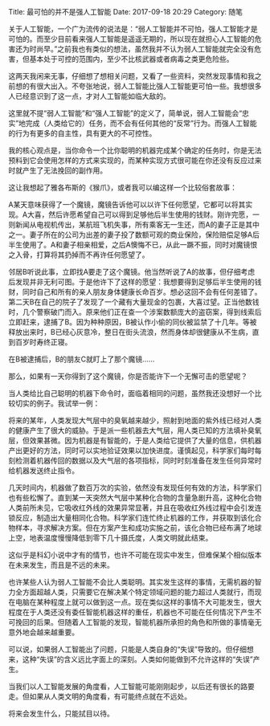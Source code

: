 Title: 最可怕的并不是强人工智能
Date: 2017-09-18 20:29
Category: 随笔

关于人工智能，一个广为流传的说法是：“弱人工智能并不可怕，强人工智能才是可怕的。而至少目前看来强人工智能是遥遥无期的，所以现在就担心人工智能的危害还为时尚早。”之前我也有类似的想法，虽然我并不认为弱人工智能就完全没有危害，但基本处于可控的范围内，至少不比核武器或者病毒之类更危险些。

这两天我闲来无事，仔细想了想相关问题，又看了一些资料，突然发现事情和我之前想的有很大出入。不夸张地说，弱人工智能比强人工智能更可怕一些。我想很多人已经意识到了这一点，才对人工智能如临大敌的。

这里就不提“弱人工智能”和“强人工智能”的定义了，简单说，弱人工智能会“忠实”地完成（人类给它的）任务，而不会有任何其他的“反常”行为。而强人工智能的行为有更多的自主性，具有更大的不可控性。

我的核心观点是，当你命令一个比你聪明的机器完成某个确定的任务时，你是无法预料到它会使用怎样的方式来实现的，而某种实现方式很可能在你还没有反应过来时就产生了无法挽回的副作用。

这让我想起了雅各布斯的《猴爪》，或者我可以编这样一个比较俗套故事：

A某天意味获得了一个魔镜，魔镜告诉他可以以许下任何愿望，它都可以将其实现。A大喜，然后许愿希望自己可以得到足够他后半生使用的钱财。刚许完愿，一则新闻从电视机传出，某航班飞机失事，所有乘客无一生还，而A的妻子正是其中之一。妻子所在的公司为出差的妻子投了数额可观的商业保险，保险赔偿足够A后半生使用了。A和妻子相亲相爱，之后A懊悔不已，从此一蹶不振，同时对魔镜恨之入骨，打算将其扔掉而不再许任何愿望了。

邻居B听说此事，立即找A要走了这个魔镜。他当然听说了A的故事，但仔细考虑后发现并非无利可图。于是他许下了这样的愿望：我想要得到足够后半生使用的钱财，同时自己和所有的亲人朋友身体健康长命百岁。想必这回不会有任何差错了。第二天B在自己的院子了发现了一个藏有大量现金的包裹，大喜过望。正当他数钱时，几个警察破门而入。原来他们正在查一个涉案数额庞大的盗窃案，得到线索后立即赶来，逮捕了B。因为种种原因，B被认作小偷的同伙被监禁了十几年。等被释放出来时，B已经心灰意冷，整日在街头流浪，然而身体却很健康从不生病，直到百岁时寿终正寝。

在B被逮捕后，B的朋友C就盯上了那个魔镜……

那么，如果有一天你得到了这个魔镜，你是否能许下一个无懈可击的愿望呢？

当人类给比自己聪明的机器下命令时，面临着相同的问题，虽然我还没想好一个比较切实的例子。我试举一例：

将来的某年，人类发现大气层中的臭氧越来越少，照射到地面的紫外线已经对人类的健康产生了很大的威胁。于是派一些机器去大气层，用人类已知的方法填补臭氧层，但效果甚微。因为机器是有智能的，于是人类给它提供了大量的信息，供机器产出更好的方法，同时可以实地验证效果以加快进度。谨慎起见，科学家们每时每刻检测着机器传回的数据以及大气层的各项指标，同时时刻准备在发生任何异常时给机器发送终止指令。

几天时间内，机器做了数百万次的实验，依然没有发现任何有效的方法，科学家们也有些松懈了。直到某一天突然大气层中某种化合物的含量急剧升高，这种化合物人类前所未见，它吸收红外线的效果异常显著，并且在吸收红外线过程中会引发连锁反应，制造出大量相同化合物。科学家们连忙终止机器的工作，并获取到该化合物样本，寻求解决方案。但在方案产生和成功实施之前，该化合物已经布满了地球上空，地表温度慢慢降低到零下几十摄氏度，人类文明就此结束。

这似乎是科幻小说中才有的情节，也许不可能在现实中发生，但难保某个相似版本在未来发生，而且是不远的未来。

也许某些人认为弱人工智能不会比人类聪明。其实发生这样的事情，无需机器的智力全方面超越人类，只需要它在解决某个特定领域问题的能力超过人类就行，而现在电脑在某种程度上就可以做到这一点。现在类似这样的事情不大可能发生，很大程度在于人类还没有委任智能机器这样的重任，机器也不可能在任何情况下产生不可挽回的后果。但随着人工智能的发现，智能机器所承担的角色和所做的事情毫无意外地会越来越重要。

可以说，如果弱人工智能出了问题，只能是人类自身的“失误”导致的。但仔细想来，这种“失误”的含义远比字面上的深刻。人类如何能做到不允许这样的“失误”产生。

当我们以人工智能发展的角度看，人工智能可能刚刚起步，以后还有很长的路要走。但如果从人类文明的角度看，有可能终点就在不远处。

将来会发生什么，只能拭目以待。
